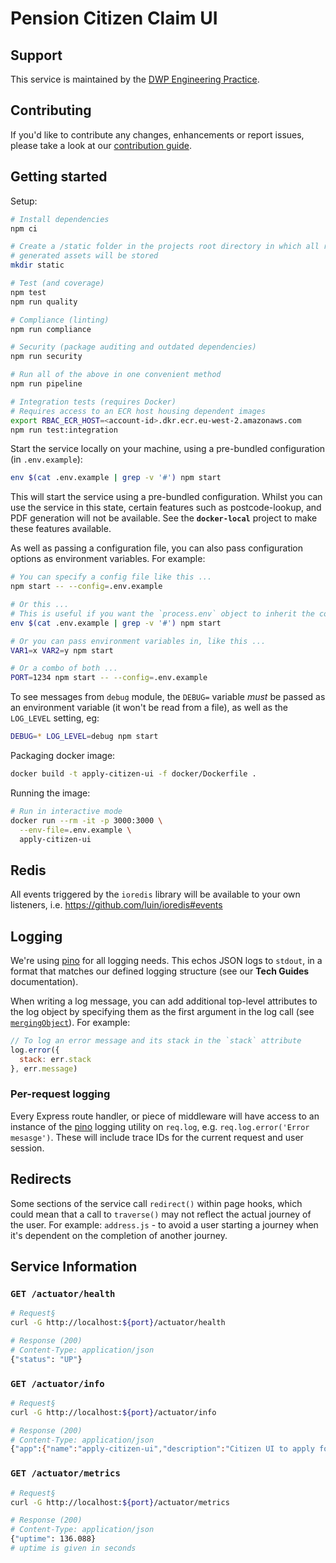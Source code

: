 # Pension Citizen Claim UI

## Support

This service is maintained by the [DWP Engineering Practice](mailto:open-source@engineering.digital.dwp.gov.uk).

## Contributing

If you'd like to contribute any changes, enhancements or report issues, please take a look at our [contribution guide](CONTRIBUTING.md).

## Getting started

Setup:

```bash
# Install dependencies
npm ci

# Create a /static folder in the projects root directory in which all runtime
# generated assets will be stored
mkdir static

# Test (and coverage)
npm test
npm run quality

# Compliance (linting)
npm run compliance

# Security (package auditing and outdated dependencies)
npm run security

# Run all of the above in one convenient method
npm run pipeline

# Integration tests (requires Docker)
# Requires access to an ECR host housing dependent images
export RBAC_ECR_HOST=<account-id>.dkr.ecr.eu-west-2.amazonaws.com
npm run test:integration
```

Start the service locally on your machine, using a pre-bundled configuration (in `.env.example`):

```bash
env $(cat .env.example | grep -v '#') npm start
```

This will start the service using a pre-bundled configuration. Whilst you can use the service in this state, certain features such as postcode-lookup, and PDF generation will not be available. See the **`docker-local`** project to make these features available.

As well as passing a configuration file, you can also pass configuration options as environment variables. For example:

```bash
# You can specify a config file like this ...
npm start -- --config=.env.example

# Or this ...
# This is useful if you want the `process.env` object to inherit the config
env $(cat .env.example | grep -v '#') npm start

# Or you can pass environment variables in, like this ...
VAR1=x VAR2=y npm start

# Or a combo of both ...
PORT=1234 npm start -- --config=.env.example
```

To see messages from `debug` module, the `DEBUG=` variable _must_ be passed as an environment variable (it won't be read from a file), as well as the `LOG_LEVEL` setting, eg:

```bash
DEBUG=* LOG_LEVEL=debug npm start
```

Packaging docker image:

```bash
docker build -t apply-citizen-ui -f docker/Dockerfile .
```

Running the image:

```bash
# Run in interactive mode
docker run --rm -it -p 3000:3000 \
  --env-file=.env.example \
  apply-citizen-ui
```

## Redis

All events triggered by the `ioredis` library will be available to your own listeners, i.e. https://github.com/luin/ioredis#events

## Logging

We're using [pino]() for all logging needs. This echos JSON logs to `stdout`, in a format that matches our defined logging structure (see our **Tech Guides** documentation).

When writing a log message, you can add additional top-level attributes to the log object by specifying them as the first argument in the log call (see [`mergingObject`](https://github.com/pinojs/pino/blob/master/docs/api.md#mergingobject-object)). For example:

```javascript
// To log an error message and its stack in the `stack` attribute
log.error({
  stack: err.stack
}, err.message)
```

### Per-request logging

Every Express route handler, or piece of middleware will have access to an instance of the [pino](https://github.com/pinojs/pino) logging utility on `req.log`, e.g. `req.log.error('Error mesasge')`. These will include trace IDs for the current request and user session.

## Redirects

Some sections of the service call `redirect()` within page hooks, which could mean that a call to `traverse()` may not reflect the actual journey of the user. For example: `address.js` - to avoid a user starting a journey when it's dependent on the completion of another journey.

## Service Information

### `GET /actuator/health`

```bash
# Request§
curl -G http://localhost:${port}/actuator/health

# Response (200)
# Content-Type: application/json
{"status": "UP"}
```

### `GET /actuator/info`

```bash
# Request§
curl -G http://localhost:${port}/actuator/info

# Response (200)
# Content-Type: application/json
{"app":{"name":"apply-citizen-ui","description":"Citizen UI to apply for Pension Credit","version":"1.0.1","node":{"version":"10.13.0"}}}
```

### `GET /actuator/metrics`

```bash
# Request§
curl -G http://localhost:${port}/actuator/metrics

# Response (200)
# Content-Type: application/json
{"uptime": 136.088}
# uptime is given in seconds
```

